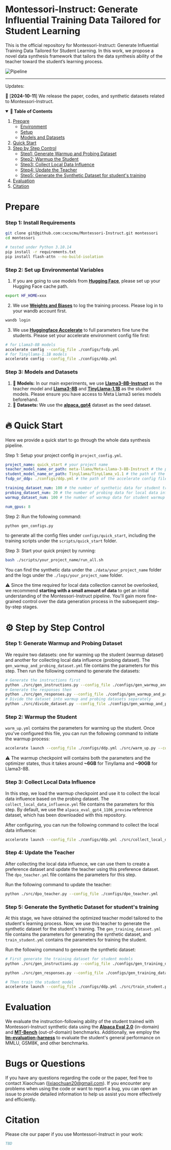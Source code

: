 # Montessori-Instruct: Generate Influential Training Data Tailored for Student Learning
This is the official repository for Montessori-Instruct: Generate Influential Training Data Tailored for Student Learning. In this work, we propose a novel data synthesis framework that tailors the data synthesis ability of the teacher toward the student’s learning process.

![Pipeline](assets/montessori.png)

---

Updates:

:tada: [**2024-10-11**] We release the paper, codes, and synthetic datasets related to Montessori-Instruct.

<details open>
  <summary><b>🔗 Table of Contents</b></summary>

1. [Prepare](#prepare)
   - [Environment](#step-1-install-requirements)
   - [Setup](#step-2-set-up-environmental-variables)
   - [Models and Datasets](#step-3-models-and-datasets)
2. [Quick Start](#fire-quick-start)
3. [Step by Step Control](#gear-step-by-step-control)
   - [Step1: Generate Warmup and Probing Dataset](#step-1-generate-warmup-and-probing-dataset)
   - [Step2: Warmup the Student](#step-2-warmup-the-student)
   - [Step3: Collect Local Data Influence](#step-3-collect-local-data-influence)
   - [Step4: Update the Teacher](#step-4-update-the-teacher)
   - [Step5: Generate the Synthetic Dataset for student's training](#step-5-generate-the-synthetic-dataset-for-students-training)
4. [Evaluation](#evaluation)
5. [Citation](#citation)

</details>

# Prepare

### Step 1: Install Requirements
```bash
git clone git@github.com:cxcscmu/Montessori-Instruct.git montessori
cd montessori

# tested under Python 3.10.14
pip install -r requirements.txt
pip install flash-attn --no-build-isolation
```

### Step 2: Set up Environmental Variables 

1. If you are going to use models from [**Hugging Face**](https://huggingface.co/), please set up your Hugging Face cache path.
```bash
export HF_HOME=xxx
```

2. We use [**Weights and Biases**](https://wandb.ai/site/) to log the training process. Please log in to your wandb account first.
```bash
wandb login
```

3. We use [**Huggingface Accelerate**](https://huggingface.co/docs/accelerate/index) to full parameters fine tune the students. Please set your accelerate environment config file first:
```bash
# for Llama3-8B models
accelerate config --config_file ./configs/fsdp.yml 
# for Tinyllama-1.1B models
accelerate config --config_file ./configs/ddp.yml 
```

### Step 3: Models and Datasets

1. 🤖 **Models:** In our main experiments, we use [**Llama3-8B-Instruct**](https://huggingface.co/meta-llama/Meta-Llama-3-8B-Instruct) as the teacher model and [**Llama3-8B**](https://huggingface.co/meta-llama/Meta-Llama-3-8B) and [**TinyLlama-1.1B**](https://huggingface.co/TinyLlama/TinyLlama_v1.1) as the student models. Please ensure you have access to Meta Llama3 series models beforehand.
2. 🔎 **Datasets:** We use the [**alpaca_gpt4**](https://github.com/Instruction-Tuning-with-GPT-4/GPT-4-LLM) dataset as the seed dataset.

# :fire: Quick Start
Here we provide a quick start to go through the whole data synthesis pipeline.

Step 1: Setup your project config in `project_config.yml`. 
```yaml
project_name: quick_start # your project name
teacher_model_name_or_path: meta-llama/Meta-Llama-3-8B-Instruct # the path of the teacher model
student_model_name_or_path: TinyLlama/TinyLlama_v1.1 # the path of the student model
fsdp_or_ddp: ./configs/ddp.yml # the path of the accelerate config file

training_dataset_num: 100 # the number of synthetic data for student training
probing_dataset_num: 20 # the number of probing data for local data influence collection
warmup_dataset_num: 100 # the number of warmup data for student warmup

num_gpus: 8
```

Step 2: Run the following command:
```bash
python gen_configs.py
```
to generate all the config files under `configs/quick_start`, including the training scripts under the `scripts/quick_start` folder. 

Step 3: Start your quick project by running:
```bash
bash ./scripts/your_project_name/run_all.sh
```

You can find the synthetic data under the `./data/your_project_name` folder and the logs under the `./logs/your_project_name` folder.

:warning: Since the time required for local data collection cannot be overlooked, we recommend **starting with a small amount of data** to get an initial understanding of the Montessori-Instruct pipeline. You'll gain more fine-grained control over the data generation process in the subsequent step-by-step stages.


# :gear: Step by Step Control

### Step 1: Generate Warmup and Probing Dataset
We require two datasets: one for warming up the student (warmup dataset) and another for collecting local data influence (probing dataset). The `gen_warmup_and_probing_dataset.yml` file contains the parameters for this step. 
Then run the following command to generate the datasets:
```bash
# Generate the instructions first
python ./src/gen_instructions.py --config_file ./configs/gen_warmup_and_probing_dataset.yml 
# Generate the responses then
python ./src/gen_responses.py --config_file ./configs/gen_warmup_and_probing_dataset.yml 
# Divide the dataset into warmup and probing datasets separately
python ./src/divide_dataset.py --config_file ./configs/gen_warmup_and_probing_dataset.yml 
```

### Step 2: Warmup the Student
`warm_up.yml` contains the parameters for warming up the student. Once you've configured this file, you can run the following command to initiate the warmup process:
```bash
accelerate launch --config_file ./configs/ddp.yml ./src/warm_up.py --config_file ./configs/warm_up.yml # for the Tinyllama-1.1B model; change ddp to fsdp for Llama3-8B series models.
```

:warning: The warmup checkpoint will contains both the parameters and the optimizer states, thus it takes around **~6GB** for Tinyllama and **~90GB** for Llama3-8B.

### Step 3: Collect Local Data Influence
In this step, we load the warmup checkpoint and use it to collect the local data influence based on the probing dataset. The `collect_local_data_influence.yml` file contains the parameters for this step. By default, we use the `alpaca_eval_gpt4_1106_preview` reference dataset, which has been downloaded with this repository.

After configuring, you can run the following command to collect the local data influence:
```bash
accelerate launch --config_file ./configs/ddp.yml ./src/collect_local_data_influence.py --config_file ./configs/collect_local_data_influence.yml # for Tinyllama-1.1B models; change ddp to fsdp for Llama3-8B models.
```


### Step 4: Update the Teacher
After collecting the local data influence, we can use them to create a preference dataset and update the teacher using this preference dataset. The `dpo_teacher.yml` file contains the parameters for this step.

Run the following command to update the teacher:
```bash
python ./src/dpo_teacher.py --config_file ./configs/dpo_teacher.yml
```

### Step 5: Generate the Synthetic Dataset for student's training
At this stage, we have obtained the optimized teacher model tailored to the student's learning process. Now, we use this teacher to generate the synthetic dataset for the student's training. The `gen_training_dataset.yml` file contains the parameters for generating the synthetic dataset, and `train_student.yml` contains the parameters for training the student.

Run the following command to generate the synthetic dataset:

```bash
# First generate the training dataset for student models
python ./src/gen_instructions.py --config_file ./configs/gen_training_dataset.yml

python ./src/gen_responses.py --config_file ./configs/gen_training_dataset.yml

# Then train the student model
accelerate launch --config_file ./configs/ddp.yml ./src/train_student.py --config_file ./configs/train_student.yml
```


# Evaluation
We evaluate the instruction-following ability of the student trained with Montessori-Instruct synthetic data using the [**Alpaca Eval 2.0**](https://github.com/tatsu-lab/alpaca_eval/blob/main/README.md) (in-domain) and [**MT-Bench**](https://github.com/lm-sys/FastChat/tree/main/fastchat/llm_judge) (out-of-domain) benchmarks. Additionally, we employ the [**lm-evaluation-harness**](https://github.com/EleutherAI/lm-evaluation-harness) to evaluate the student's general performance on MMLU, GSM8K, and other benchmarks.

# Bugs or Questions
If you have any questions regarding the code or the paper, feel free to contact Xiaochuan (lixiaochuan20@gmail.com). If you encounter any problems when using the code or want to report a bug, you can open an issue to provide detailed information to help us assist you more effectively and efficiently.

# Citation
Please cite our paper if you use Montessori-Instruct in your work:
```bibtex
TBD
```
